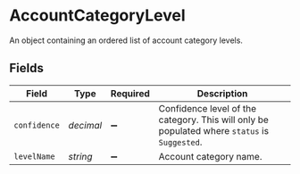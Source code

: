 # AccountCategoryLevel

An object containing an ordered list of account category levels.


## Fields

| Field                                                                                        | Type                                                                                         | Required                                                                                     | Description                                                                                  |
| -------------------------------------------------------------------------------------------- | -------------------------------------------------------------------------------------------- | -------------------------------------------------------------------------------------------- | -------------------------------------------------------------------------------------------- |
| `confidence`                                                                                 | *decimal*                                                                                    | :heavy_minus_sign:                                                                           | Confidence level of the category. This will only be populated where `status` is `Suggested`. |
| `levelName`                                                                                  | *string*                                                                                     | :heavy_minus_sign:                                                                           | Account category name.                                                                       |